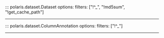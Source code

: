 ::: polaris.dataset.Dataset
    options:
        filters: ["!^_", "!md5sum", "!get_cache_path"]

---

::: polaris.dataset.ColumnAnnotation
    options:
        filters: ["!^_"]

---